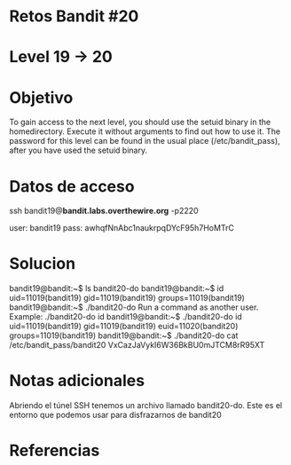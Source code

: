 # Retos Bandit  #20
# Level 19 -> 20

# Objetivo
To gain access to the next level, you should use the setuid binary in the homedirectory. Execute it without arguments to find out how to use it. The password for this level can be found in the usual place (/etc/bandit_pass), after you have used the setuid binary.

# Datos de acceso
ssh bandit19@**bandit.labs.overthewire.org** -p2220

user: bandit19
pass: awhqfNnAbc1naukrpqDYcF95h7HoMTrC

# Solucion 
bandit19@bandit:~$ ls
bandit20-do
bandit19@bandit:~$ id
uid=11019(bandit19) gid=11019(bandit19) groups=11019(bandit19)
bandit19@bandit:~$ ./bandit20-do 
Run a command as another user.
  Example: ./bandit20-do id
bandit19@bandit:~$ ./bandit20-do id
uid=11019(bandit19) gid=11019(bandit19) euid=11020(bandit20) groups=11019(bandit19)
bandit19@bandit:~$ ./bandit20-do cat /etc/bandit_pass/bandit20 
VxCazJaVykI6W36BkBU0mJTCM8rR95XT

# Notas adicionales
Abriendo el túnel SSH tenemos un archivo llamado bandit20-do. Este es el entorno que podemos usar para disfrazarnos de bandit20

# Referencias 